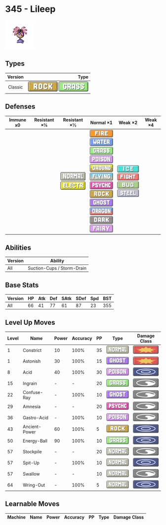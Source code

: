 # 345 - Lileep

![lileep](../img/pokemon/345.png)

## Types

| Version | Type                                                            |
| :-----: | --------------------------------------------------------------: |
| Classic | ![rock](../img/types/rock.png) ![grass](../img/types/grass.png) |

## Defenses

| Immune x0 | Resistant ×¼ | Resistant ×½                                                                  | Normal ×1                                                                                                                                                                                                                                                                                                                                                                                                                                                     | Weak ×2                                                                                                                                       | Weak ×4 |
| --------- | ------------ | ----------------------------------------------------------------------------- | ------------------------------------------------------------------------------------------------------------------------------------------------------------------------------------------------------------------------------------------------------------------------------------------------------------------------------------------------------------------------------------------------------------------------------------------------------------- | --------------------------------------------------------------------------------------------------------------------------------------------- | ------- |
|           |              | ![normal](../img/types/normal.png)<br/>![electric](../img/types/electric.png) | ![fire](../img/types/fire.png)<br/>![water](../img/types/water.png)<br/>![grass](../img/types/grass.png)<br/>![poison](../img/types/poison.png)<br/>![ground](../img/types/ground.png)<br/>![flying](../img/types/flying.png)<br/>![psychic](../img/types/psychic.png)<br/>![rock](../img/types/rock.png)<br/>![ghost](../img/types/ghost.png)<br/>![dragon](../img/types/dragon.png)<br/>![dark](../img/types/dark.png)<br/>![fairy](../img/types/fairy.png) | ![ice](../img/types/ice.png)<br/>![fighting](../img/types/fighting.png)<br/>![bug](../img/types/bug.png)<br/>![steel](../img/types/steel.png) |         |

## Abilities

| Version | Ability                    |
| ------- | -------------------------- |
| All     | Suction-Cups / Storm-Drain |

## Base Stats

| Version | HP | Atk | Def | SAtk | SDef | Spd | BST |
| ------- | -- | --- | --- | ---- | ---- | --- | --- |
| All     | 66 | 41  | 77  | 61   | 87   | 23  | 355 |

## Level Up Moves

| Level | Name          | Power | Accuracy | PP | Type                                 | Damage Class                           |
| ----- | ------------- | ----- | -------- | -- | ------------------------------------ | -------------------------------------- |
| 1     | Constrict     | 10    | 100%     | 35 | ![normal](../img/types/normal.png)   | ![physical](../img/types/physical.png) |
| 1     | Astonish      | 30    | 100%     | 15 | ![ghost](../img/types/ghost.png)     | ![physical](../img/types/physical.png) |
| 8     | Acid          | 40    | 100%     | 30 | ![poison](../img/types/poison.png)   | ![special](../img/types/special.png)   |
| 15    | Ingrain       | -     | -        | 20 | ![grass](../img/types/grass.png)     | ![status](../img/types/status.png)     |
| 22    | Confuse-Ray   | -     | 100%     | 10 | ![ghost](../img/types/ghost.png)     | ![status](../img/types/status.png)     |
| 29    | Amnesia       | -     | -        | 20 | ![psychic](../img/types/psychic.png) | ![status](../img/types/status.png)     |
| 36    | Gastro-Acid   | -     | 100%     | 10 | ![poison](../img/types/poison.png)   | ![status](../img/types/status.png)     |
| 43    | Ancient-Power | 60    | 100%     | 5  | ![rock](../img/types/rock.png)       | ![special](../img/types/special.png)   |
| 50    | Energy-Ball   | 90    | 100%     | 10 | ![grass](../img/types/grass.png)     | ![special](../img/types/special.png)   |
| 57    | Stockpile     | -     | -        | 20 | ![normal](../img/types/normal.png)   | ![status](../img/types/status.png)     |
| 57    | Spit-Up       | -     | 100%     | 10 | ![normal](../img/types/normal.png)   | ![special](../img/types/special.png)   |
| 57    | Swallow       | -     | -        | 10 | ![normal](../img/types/normal.png)   | ![status](../img/types/status.png)     |
| 64    | Wring-Out     | -     | 100%     | 5  | ![normal](../img/types/normal.png)   | ![special](../img/types/special.png)   |

## Learnable Moves

| Machine | Name | Power | Accuracy | PP | Type | Damage Class |
| ------- | ---- | ----- | -------- | -- | ---- | ------------ |